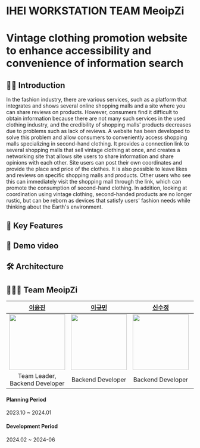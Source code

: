 # IHEI WORKSTATION TEAM MeoipZi
# Vintage clothing promotion website to enhance accessibility and convenience of information search 

## 🙋‍♀️ Introduction
In the fashion industry, there are various services, such as a platform that integrates and shows several online shopping malls and a site where you can share reviews on products. 
However, consumers find it difficult to obtain information because there are not many such services in the used clothing industry, and the credibility of shopping malls' products decreases due to problems such as lack of reviews. 
A website has been developed to solve this problem and allow consumers to conveniently access shopping malls specializing in second-hand clothing. 
It provides a connection link to several shopping malls that sell vintage clothing at once, and creates a networking site that allows site users to share information and share opinions with each other.
Site users can post their own coordinates and provide the place and price of the clothes. 
It is also possible to leave likes and reviews on specific shopping malls and products. 
Other users who see this can immediately visit the shopping mall through the link, which can promote the consumption of second-hand clothing.
In addition, looking at coordination using vintage clothing, second-handed products are no longer rustic, but can be reborn as devices that satisfy users' fashion needs while thinking about the Earth's environment.

## 🚀 Key Features

## 🌈 Demo video

## 🛠️ Architecture

## 👩🏻‍💻  Team MeoipZi

|[이윤진](https://github.com/yunjin-21)|[이규민](https://github.com/keke5149)|[신수정](https://github.com/chock-cho)|[이민경](https://github.com/Minlee01)|[최민주](https://github.com/hmuri)|
| :-: | :-: | :-: | :-: | :-: |
|  <img src="https://avatars.githubusercontent.com/yunjin-21" width="150"> | <img src="https://avatars.githubusercontent.com/keke5149" width="150">|  <img src="https://avatars.githubusercontent.com/chock-cho" width="150"> |   <img src="https://avatars.githubusercontent.com/Minlee01" width="150">| <img src="https://avatars.githubusercontent.com/hmuri" width="150">|
|Team Leader, Backend Developer|Backend Developer|Backend Developer|Frontend Developer|Frontend Developer|


#### Planning Period
2023.10 ~ 2024.01
#### Development Period
2024.02 ~ 2024-06 
<!--

**Here are some ideas to get you started:**

🙋‍♀️ A short introduction - what is your organization all about?
🌈 Contribution guidelines - how can the community get involved?
👩‍💻 Useful resources - where can the community find your docs? Is there anything else the community should know?
🍿 Fun facts - what does your team eat for breakfast?
🧙 Remember, you can do mighty things with the power of [Markdown](https://docs.github.com/github/writing-on-github/getting-started-with-writing-and-formatting-on-github/basic-writing-and-formatting-syntax)
-->
